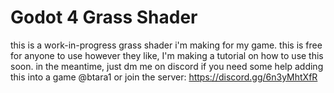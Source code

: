 # Godot 4 Grass Shader

this is a work-in-progress grass shader i'm making for my game.
this is free for anyone to use however they like,
I'm making a tutorial on how to use this soon.
in the meantime, just dm me on discord if you need some help adding this into a game
@btara1
or join the server:
https://discord.gg/6n3yMhtXfR

